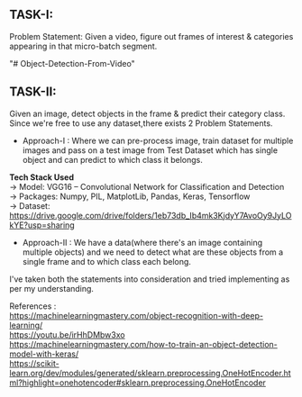 ## TASK-I: 
Problem Statement: Given a video, figure out frames of interest & categories appearing in that micro-batch segment.  

"# Object-Detection-From-Video"

## TASK-II: 
Given an image, detect objects in the frame & predict their category class.  
Since we're free to use any dataset,there exists 2 Problem Statements.   
- Approach-I : Where we can pre-process image, train dataset for multiple images and pass on a test image from Test Dataset which has single object and can predict to which class it belongs.

**Tech Stack Used**  
-> Model: VGG16 – Convolutional Network for Classification and Detection   
-> Packages: Numpy, PIL, MatplotLib, Pandas, Keras, Tensorflow  
-> Dataset: https://drive.google.com/drive/folders/1eb73db_Ib4mk3KjdyY7AvoOy9JyLOkYE?usp=sharing


- Approach-II : We have a data(where there's an image containing multiple objects) and we need to detect what are these objects from a single frame and to which class each belong.  

I've taken both the statements into consideration and tried implementing as per my understanding.



References :  
https://machinelearningmastery.com/object-recognition-with-deep-learning/  
https://youtu.be/irHhDMbw3xo  
https://machinelearningmastery.com/how-to-train-an-object-detection-model-with-keras/  
https://scikit-learn.org/dev/modules/generated/sklearn.preprocessing.OneHotEncoder.html?highlight=onehotencoder#sklearn.preprocessing.OneHotEncoder  
